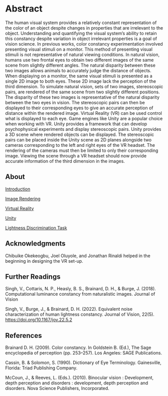 # Abstract
The human visual system provides a relatively constant representation of the color of an object despite changes in properties that are irrelevant to the object. Understanding and quantifying the visual system’s ability to retain this constancy despite variation in object irrelevant properties is a goal of vision science. In previous works, color constancy experimentation involved presenting visual stimuli on a monitor. This method of presenting visual stimuli is not representative of natural viewing conditions. In natural vision, humans use two frontal eyes to obtain two different images of the same scene from slightly different angles. The natural disparity between these two images allows animals to accurately judge the distance of objects. When displaying on a monitor, the same visual stimuli is presented as a single 2D image to both eyes. These 2D image lack the perception of the third dimension. To simulate natural vision, sets of two images, stereoscopic pairs, are rendered of the same scene from two slightly different positions. The disparity of these two images is representative of the natural disparity between the two eyes in vision. The stereoscopic pairs can then be displayed to their corresponding eyes to give an accurate perception of distance within the rendered image. Virtual Reality (VR) can be used control what is displayed to each eye. Game engines like Unity are a popular choice when working with VR. Unity provides a framework that can develop psychophysical experiments and display stereoscopic pairs. Unity provides a 3D scene where rendered objects can be displayed. The stereoscopic pairs can be placed inside the Unity scene as 2D planes alongside two cameras corresponding to the left and right eyes of the VR headset. The rendering of the cameras must then be limited to only their corresponding image. Viewing the scene through a VR headset should now provide accurate information of the third dimension in the images. 

## About
[Introduction](/Documentation/Introduction.md)

[Image Rendering](/Documentation/Image%20Rendering.md)

[Virtual Reality](/Documentation/Virtual%20Reality.md)

[Unity](/Documentation/Unity.md)

[Lightness Discrimination Task](/Documentation/Lightness%20Discrimination%20Task.md)

## Acknowledgments
Chibuike Okekeogbu, Joel Oluyole, and Jonathan Rinaldi helped in the beginning in designing the VR set-up.

## Further Readings
Singh, V., Cottaris, N. P., Heasly, B. S., Brainard, D. H., & Burge, J. (2018). Computational luminance constancy from naturalistic images. Journal of Vision

Singh, V., Burge, J., & Brainard, D. H. (2022). Equivalent noise characterization of human lightness constancy. Journal of Vision, 22(5). https://doi.org/10.1167/jov.22.5.2 

## References
Brainard D. H. (2009). Color constancy. In Goldstein B. (Ed.), The Sage encyclopedia of perception (pp. 253–257). Los Angeles: SAGE Publications.

Cassin, B. & Solomon, S. (1990). Dictionary of Eye Terminology. Gainesville, Florida: Triad Publishing Company.

McCoun, J., & Reeves, L. (Eds.). (2010). Binocular vision : Development, depth perception and disorders : development, depth perception and disorders. Nova Science Publishers, Incorporated.
